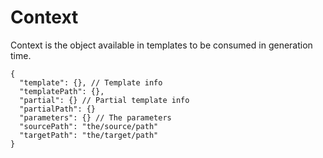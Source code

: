 Context
===
Context is the object available in templates to be consumed in generation time.

```
{
  "template": {}, // Template info
  "templatePath": {},
  "partial": {} // Partial template info
  "partialPath": {} 
  "parameters": {} // The parameters
  "sourcePath": "the/source/path"
  "targetPath": "the/target/path"
}
```
